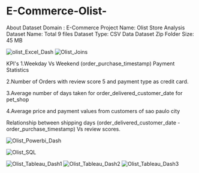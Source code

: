 # E-Commerce-Olist-

About Dataset
Domain : E-Commerce
Project Name: Olist Store Analysis
Dataset Name: Total 9 files
Dataset Type: CSV Data
Dataset Zip Folder Size: 45 MB

![olist_Excel_Dash](https://github.com/shanukumar007/E-Commerce-Olist-/assets/144050399/42aa84aa-ebc8-42c6-8d7f-ec20d335012e)
![Olist_Joins](https://github.com/shanukumar007/E-Commerce-Olist-/assets/144050399/aa993691-dacb-4b51-86bc-cabd531d9611)

KPI's
1.Weekday Vs Weekend (order_purchase_timestamp) Payment Statistics

2.Number of Orders with review score 5 and payment type as credit card.

3.Average number of days taken for order_delivered_customer_date for pet_shop

4.Average price and payment values from customers of sao paulo city

Relationship between shipping days (order_delivered_customer_date - order_purchase_timestamp) Vs review scores.

![Olist_Powerbi_Dash](https://github.com/shanukumar007/E-Commerce-Olist-/assets/144050399/62617be5-66a5-4d29-8521-b02e53bfd36f)

![Olist_SQL](https://github.com/shanukumar007/E-Commerce-Olist-/assets/144050399/0161eb36-1252-472a-8b5e-8ee9015a5002)

![Olist_Tableau_Dash1](https://github.com/shanukumar007/E-Commerce-Olist-/assets/144050399/7d1935a2-d695-41de-ab14-d22bacd7f5ad)
![Olist_Tableau_Dash2](https://github.com/shanukumar007/E-Commerce-Olist-/assets/144050399/f9af7c8a-6de4-4efd-8ab2-48198eace2cd)
![Olist_Tableau_Dash3](https://github.com/shanukumar007/E-Commerce-Olist-/assets/144050399/ed7030c7-3dea-4ba9-985c-8d333f07d166)
